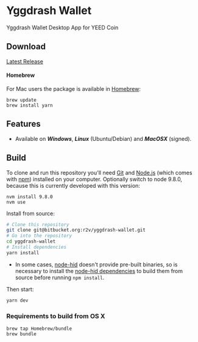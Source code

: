 # Yggdrash Wallet
Yggdrash Wallet Desktop App for YEED Coin

## Download
[Latest Release]()


#### Homebrew
For Mac users the package is available in [Homebrew](https://brew.sh/):

```
brew update
brew install yarn
```

## Features
* Available on ***Windows***, ***Linux*** (Ubuntu/Debian) and ***MacOSX*** (signed).


## Build

To clone and run this repository you'll need [Git](https://git-scm.com) and [Node.js](https://nodejs.org/en/download/) (which comes with [npm](http://npmjs.com)) installed on your computer. Optionally switch to node 9.8.0, because this is currently developed with this version:
```
nvm install 9.8.0
nvm use
```

Install from source:
```bash
# Clone this repository
git clone git@bitbucket.org:r2v/yggdrash-wallet.git
# Go into the repository
cd yggdrash-wallet
# Install dependencies
yarn install
```

* In some cases, [node-hid](https://github.com/node-hid/node-hid) doesn't provide pre-built binaries, so is necessary to install the [node-hid dependencies](https://github.com/node-hid/node-hid#compiling-from-source) to build them from source before running `npm install`.

Then start:
```bash
yarn dev
```

### Requirements to build from OS X

```
brew tap Homebrew/bundle
brew bundle
```
